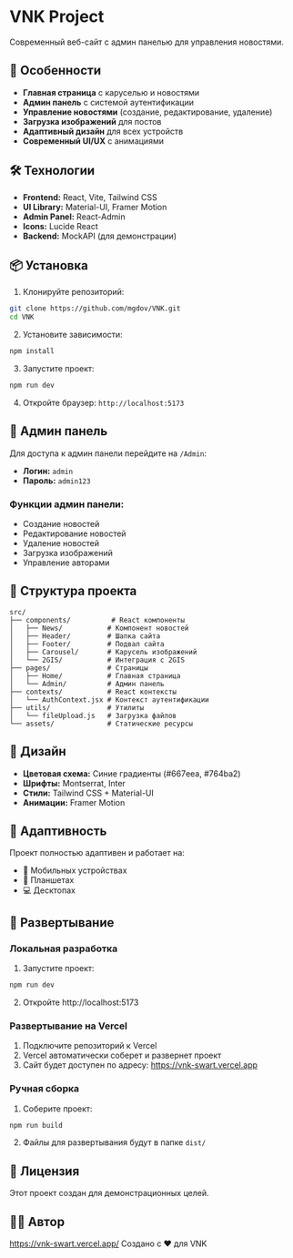 # VNK Project

Современный веб-сайт с админ панелью для управления новостями.

## 🚀 Особенности

- **Главная страница** с каруселью и новостями
- **Админ панель** с системой аутентификации
- **Управление новостями** (создание, редактирование, удаление)
- **Загрузка изображений** для постов
- **Адаптивный дизайн** для всех устройств
- **Современный UI/UX** с анимациями

## 🛠️ Технологии

- **Frontend:** React, Vite, Tailwind CSS
- **UI Library:** Material-UI, Framer Motion
- **Admin Panel:** React-Admin
- **Icons:** Lucide React
- **Backend:** MockAPI (для демонстрации)

## 📦 Установка

1. Клонируйте репозиторий:
```bash
git clone https://github.com/mgdov/VNK.git
cd VNK
```

2. Установите зависимости:
```bash
npm install
```

3. Запустите проект:
```bash
npm run dev
```

4. Откройте браузер: `http://localhost:5173`

## 🔐 Админ панель

Для доступа к админ панели перейдите на `/Admin`:

- **Логин:** `admin`
- **Пароль:** `admin123`

### Функции админ панели:
- Создание новостей
- Редактирование новостей
- Удаление новостей
- Загрузка изображений
- Управление авторами

## 📁 Структура проекта

```
src/
├── components/          # React компоненты
│   ├── News/           # Компонент новостей
│   ├── Header/         # Шапка сайта
│   ├── Footer/         # Подвал сайта
│   ├── Carousel/       # Карусель изображений
│   └── 2GIS/           # Интеграция с 2GIS
├── pages/              # Страницы
│   ├── Home/           # Главная страница
│   └── Admin/          # Админ панель
├── contexts/           # React контексты
│   └── AuthContext.jsx # Контекст аутентификации
├── utils/              # Утилиты
│   └── fileUpload.js   # Загрузка файлов
└── assets/             # Статические ресурсы
```

## 🎨 Дизайн

- **Цветовая схема:** Синие градиенты (#667eea, #764ba2)
- **Шрифты:** Montserrat, Inter
- **Стили:** Tailwind CSS + Material-UI
- **Анимации:** Framer Motion

## 📱 Адаптивность

Проект полностью адаптивен и работает на:
- 📱 Мобильных устройствах
- 📱 Планшетах
- 💻 Десктопах

## 🚀 Развертывание

### Локальная разработка
1. Запустите проект:
```bash
npm run dev
```

2. Откройте http://localhost:5173

### Развертывание на Vercel
1. Подключите репозиторий к Vercel
2. Vercel автоматически соберет и развернет проект
3. Сайт будет доступен по адресу: https://vnk-swart.vercel.app

### Ручная сборка
1. Соберите проект:
```bash
npm run build
```

2. Файлы для развертывания будут в папке `dist/`

## 📄 Лицензия

Этот проект создан для демонстрационных целей.

## 👨‍💻 Автор
https://vnk-swart.vercel.app/
Создано с ❤️ для VNK

